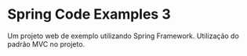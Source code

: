 # Spring Code Examples 3

Um projeto web de exemplo utilizando Spring Framework. Utilização do padrão MVC no projeto.

